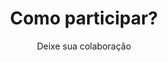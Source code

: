 ---
layout: default
title: Como participar?
subtitle: Deixe sua colaboração
excerpt: Contribua para o BartoInfo
permalink: /sobre/como-participar
show_comments: true
---